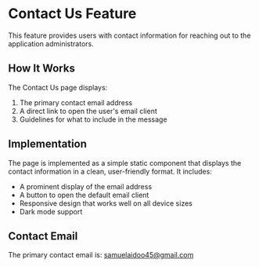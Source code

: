# Contact Us Feature

This feature provides users with contact information for reaching out to the application administrators.

## How It Works

The Contact Us page displays:

1. The primary contact email address
2. A direct link to open the user's email client
3. Guidelines for what to include in the message

## Implementation

The page is implemented as a simple static component that displays the contact information in a clean, user-friendly format. It includes:

- A prominent display of the email address
- A button to open the default email client
- Responsive design that works well on all device sizes
- Dark mode support

## Contact Email

The primary contact email is: samuelaidoo45@gmail.com 